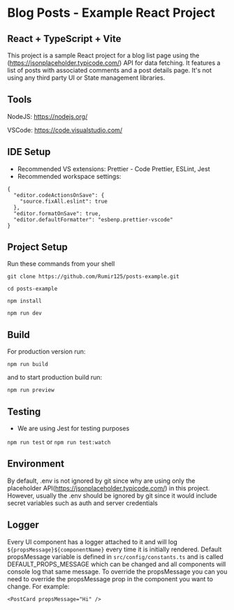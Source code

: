# Blog Posts - Example React Project

## React + TypeScript + Vite

This project is a sample React project for a blog list page using the (https://jsonplaceholder.typicode.com/) API for data fetching.
It features a list of posts with associated comments and a post details page.
It's not using any third party UI or State management libraries.

## Tools

NodeJS: https://nodejs.org/

VSCode: https://code.visualstudio.com/

## IDE Setup

- Recommended VS extensions: Prettier - Code Prettier, ESLint, Jest
- Recommended workspace settings:

```
{
  "editor.codeActionsOnSave": {
    "source.fixAll.eslint": true
  },
  "editor.formatOnSave": true,
  "editor.defaultFormatter": "esbenp.prettier-vscode"
}
```

## Project Setup

Run these commands from your shell

```
git clone https://github.com/Rumir125/posts-example.git

cd posts-example

npm install

npm run dev
```

## Build

For production version run:

`npm run build`

and to start production build run:

`npm run preview`

## Testing

- We are using Jest for testing purposes

`npm run test` or `npm run test:watch`

## Environment

By default, .env is not ignored by git since why are using only the placeholder API(https://jsonplaceholder.typicode.com/) in this project.
However, usually the .env should be ignored by git since it would include secret variables such as
auth and server credentials

## Logger

Every UI component has a logger attached to it and will log `${propsMessage}${componentName}` every time it is initially rendered. Default propsMessage variable is defined in `src/config/constants.ts` and is called DEFAULT_PROPS_MESSAGE which can be changed and all components will console log that same message. To override the propsMessage you can you need to override the propsMessage prop in the component you want to change. For example:

```
<PostCard propsMessage="Hi" />
```
